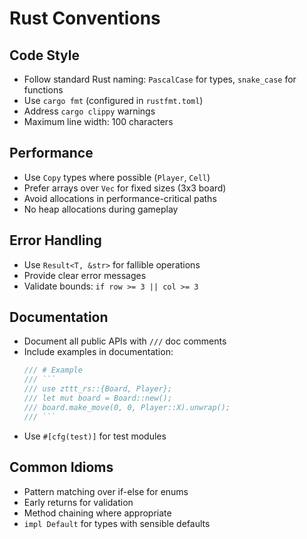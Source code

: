 # Rust Conventions

## Code Style
- Follow standard Rust naming: `PascalCase` for types, `snake_case` for functions
- Use `cargo fmt` (configured in `rustfmt.toml`)
- Address `cargo clippy` warnings
- Maximum line width: 100 characters

## Performance
- Use `Copy` types where possible (`Player`, `Cell`)
- Prefer arrays over `Vec` for fixed sizes (3x3 board)
- Avoid allocations in performance-critical paths
- No heap allocations during gameplay

## Error Handling
- Use `Result<T, &str>` for fallible operations
- Provide clear error messages
- Validate bounds: `if row >= 3 || col >= 3`

## Documentation
- Document all public APIs with `///` doc comments
- Include examples in documentation:
  ```rust
  /// # Example
  /// ```
  /// use zttt_rs::{Board, Player};
  /// let mut board = Board::new();
  /// board.make_move(0, 0, Player::X).unwrap();
  /// ```
  ```
- Use `#[cfg(test)]` for test modules

## Common Idioms
- Pattern matching over if-else for enums
- Early returns for validation
- Method chaining where appropriate
- `impl Default` for types with sensible defaults
